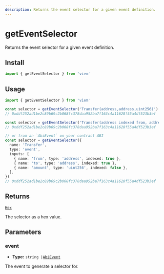```yaml
---
description: Returns the event selector for a given event definition.
---
```


# getEventSelector

Returns the event selector for a given event definition.

## Install

```ts
import { getEventSelector } from 'viem'
```

## Usage

```ts
import { getEventSelector } from 'viem'

const selector = getEventSelector('Transfer(address,address,uint256)')
// 0xddf252ad1be2c89b69c2b068fc378daa952ba7f163c4a11628f55a4df523b3ef

const selector = getEventSelector('Transfer(address indexed from, address indexed to, uint256 amount)')
// 0xddf252ad1be2c89b69c2b068fc378daa952ba7f163c4a11628f55a4df523b3ef

// or from an `AbiEvent` on your contract ABI
const selector = getEventSelector({
  name: 'Transfer',
  type: 'event',
  inputs: [
    { name: 'from', type: 'address', indexed: true },
    { name: 'to', type: 'address', indexed: true },
    { name: 'amount', type: 'uint256', indexed: false },
  ],
})
// 0xddf252ad1be2c89b69c2b068fc378daa952ba7f163c4a11628f55a4df523b3ef
```

## Returns

[`Hex`](/docs/glossary/types#hex)

The selector as a hex value.

## Parameters

### event

- **Type:** `string |`[`AbiEvent`](https://abitype.dev/api/types.html#abievent)

The event to generate a selector for.

